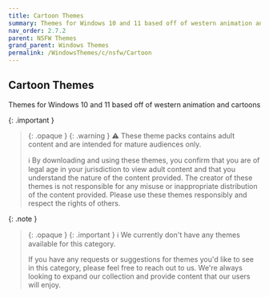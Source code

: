 ```yaml
---
title: Cartoon Themes
summary: Themes for Windows 10 and 11 based off of western animation and cartoons
nav_order: 2.7.2
parent: NSFW Themes
grand_parent: Windows Themes
permalink: /WindowsThemes/c/nsfw/Cartoon
---
```


## Cartoon Themes
Themes for Windows 10 and 11 based off of western animation and cartoons

{: .important }
> {: .opaque }
> {: .warning }
> ⚠️ These theme packs contains adult content and are intended for mature audiences only.
> 
> ℹ️ By downloading and using these themes, you confirm that you are of legal age in your jurisdiction to view adult content and that you understand the nature of the content provided. The creator of these themes is not responsible for any misuse or inappropriate distribution of the content provided. Please use these themes responsibly and respect the rights of others.

{: .note }
> {: .opaque }
> {: .important }
> ℹ️ We currently don't have any themes available for this category.
> 
> If you have any requests or suggestions for themes you'd like to see in this category, please feel free to reach out to us. We're always looking to expand our collection and provide content that our users will enjoy.
